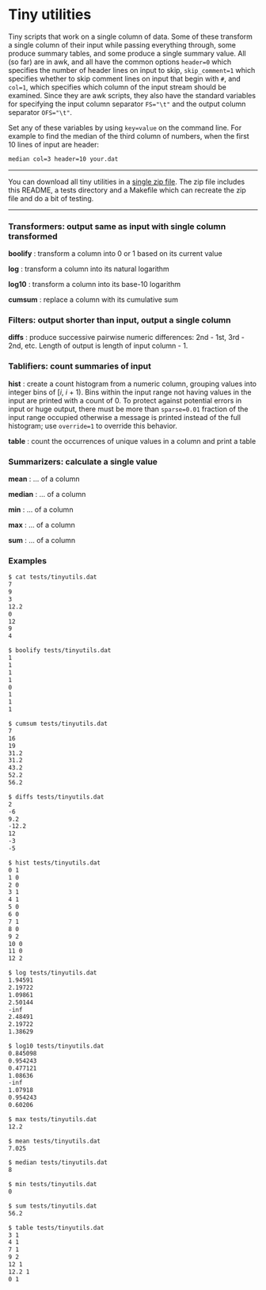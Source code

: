 Tiny utilities
==============

Tiny scripts that work on a single column of data.  Some of these transform a single column of their input while passing everything through, some produce summary tables, and some produce a single summary value.  All (so far) are in awk, and all have the common options `header=0` which specifies the number of header lines on input to skip, `skip_comment=1` which specifies whether to skip comment lines on input that begin with `#`, and `col=1`, which specifies which column of the input stream should be examined.  Since they are awk scripts, they also have the standard variables for specifying the input column separator `FS="\t"` and the output column separator `OFS="\t"`.

Set any of these variables by using `key=value` on the command line.  For example to find the median of the third column of numbers, when the first 10 lines of input are header:

````bash
median col=3 header=10 your.dat
````

* * *
You can download all tiny utilities in a [single zip file](https://github.com/downloads/douglasgscofield/tinyutils/tinyutils.zip).  The zip file includes this README, a tests directory and a Makefile which can recreate the zip file and do a bit of testing.
* * *

### Transformers: output same as input with single column transformed

**boolify** : transform a column into 0 or 1 based on its current value

**log** : transform a column into its natural logarithm

**log10** : transform a column into its base-10 logarithm

**cumsum** : replace a column with its cumulative sum


### Filters: output shorter than input, output a single column

**diffs** : produce successive pairwise numeric differences: 2nd - 1st, 3rd - 2nd, etc.  Length of output is length of input column - 1.


### Tablifiers: count summaries of input

**hist** : create a count histogram from a numeric column, grouping values into integer bins of [*i*, *i* + 1).  Bins within the input range not having values in the input are printed with a count of 0.  To protect against potential errors in input or huge output, there must be more than `sparse=0.01` fraction of the input range occupied otherwise a message is printed instead of the full histogram; use `override=1` to override this behavior.

**table** : count the occurrences of unique values in a column and print a table


### Summarizers: calculate a single value

**mean** : ... of a column

**median** : ... of a column

**min** : ... of a column

**max** : ... of a column

**sum** : ... of a column

### Examples

````bash
$ cat tests/tinyutils.dat
7
9
3
12.2
0
12
9
4

$ boolify tests/tinyutils.dat
1
1
1
1
0
1
1
1

$ cumsum tests/tinyutils.dat
7
16
19
31.2
31.2
43.2
52.2
56.2

$ diffs tests/tinyutils.dat
2
-6
9.2
-12.2
12
-3
-5

$ hist tests/tinyutils.dat
0 1
1 0
2 0
3 1
4 1
5 0
6 0
7 1
8 0
9 2
10 0
11 0
12 2

$ log tests/tinyutils.dat
1.94591
2.19722
1.09861
2.50144
-inf
2.48491
2.19722
1.38629

$ log10 tests/tinyutils.dat
0.845098
0.954243
0.477121
1.08636
-inf
1.07918
0.954243
0.60206

$ max tests/tinyutils.dat
12.2

$ mean tests/tinyutils.dat
7.025

$ median tests/tinyutils.dat
8

$ min tests/tinyutils.dat
0

$ sum tests/tinyutils.dat
56.2

$ table tests/tinyutils.dat
3 1
4 1
7 1
9 2
12 1
12.2 1
0 1
````
